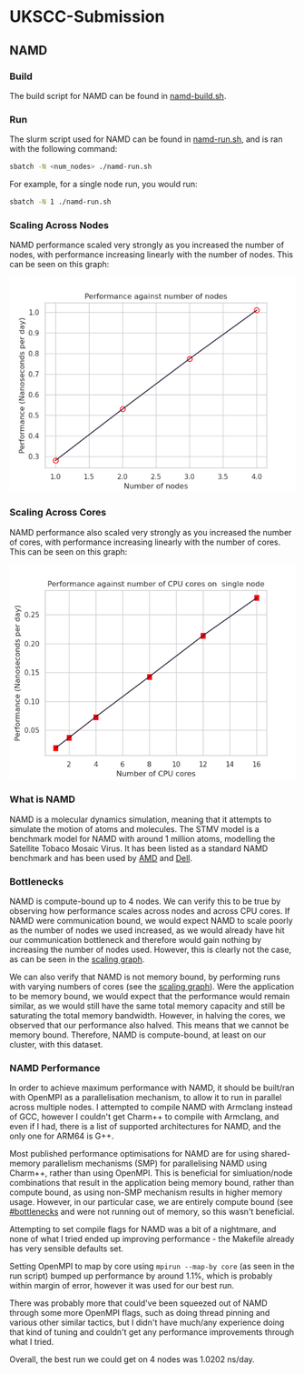 # UKSCC-Submission

## NAMD

### Build

The build script for NAMD can be found in [namd-build.sh](./namd/build.sh).

### Run

The slurm script used for NAMD can be found in [namd-run.sh](./namd/run.sh), and
is ran with the following command:

```sh
sbatch -N <num_nodes> ./namd-run.sh
```

For example, for a single node run, you would run:

```sh
sbatch -N 1 ./namd-run.sh
```

### Scaling Across Nodes

NAMD performance scaled very strongly as you increased the number of nodes, with
performance increasing linearly with the number of nodes. This can be seen on
this graph:

![image](./namd/scaling.png)

### Scaling Across Cores

NAMD performance also scaled very strongly as you increased the number of cores,
with performance increasing linearly with the number of cores. This can be seen
on this graph:

![image](./namd/cpu-scaling.webp)

### What is NAMD

NAMD is a molecular dynamics simulation, meaning that it attempts to simulate
the motion of atoms and molecules. The STMV model is a benchmark model for NAMD
with around 1 million atoms, modelling the Satellite Tobaco Mosaic Virus. It has
been listed as a standard NAMD benchmark and has been used by [AMD][1] and
[Dell][2].

### Bottlenecks

NAMD is compute-bound up to 4 nodes. We can verify this to be true by observing
how performance scales across nodes and across CPU cores. If NAMD were
communication bound, we would expect NAMD to scale poorly as the number of nodes
we used increased, as we would already have hit our communication bottleneck and
therefore would gain nothing by increasing the number of nodes used. However,
this is clearly not the case, as can be seen in the
[scaling graph](#scaling-across-nodes).

We can also verify that NAMD is not memory bound, by performing runs with
varying numbers of cores (see the [scaling graph](#scaling-across-cores)). Were
the application to be memory bound, we would expect that the performance would
remain similar, as we would still have the same total memory capacity and still
be saturating the total memory bandwidth. However, in halving the cores, we
observed that our performance also halved. This means that we cannot be memory
bound. Therefore, NAMD is compute-bound, at least on our cluster, with this
dataset.

### NAMD Performance

In order to achieve maximum performance with NAMD, it should be built/ran with
OpenMPI as a parallelisation mechanism, to allow it to run in parallel across
multiple nodes. I attempted to compile NAMD with Armclang instead of GCC,
however I couldn't get Charm++ to compile with Armclang, and even if I had,
there is a list of supported architectures for NAMD, and the only one for ARM64
is G++.

Most published performance optimisations for NAMD are for using shared-memory
parallelism mechanisms (SMP) for parallelising NAMD using Charm++, rather than
using OpenMPI. This is beneficial for simluation/node combinations that result
in the application being memory bound, rather than compute bound, as using
non-SMP mechanism results in higher memory usage. However, in our particular
case, we are entirely compute bound (see [#bottlenecks](#bottlenecks) and were
not running out of memory, so this wasn't beneficial.

Attempting to set compile flags for NAMD was a bit of a nightmare, and none of
what I tried ended up improving performance - the Makefile already has very
sensible defaults set.

Setting OpenMPI to map by core using `mpirun --map-by core` (as seen in the run
script) bumped up performance by around 1.1%, which is probably within margin of
error, however it was used for our best run.

There was probably more that could've been squeezed out of NAMD through some
more OpenMPI flags, such as doing thread pinning and various other similar
tactics, but I didn't have much/any experience doing that kind of tuning and
couldn't get any performance improvements through what I tried.

Overall, the best run we could get on 4 nodes was 1.0202 ns/day.

[1]: https://www.amd.com/content/dam/amd/en/documents/instinct-tech-docs/application-notes/instinct-namd-tech-brief.pdf
[2]: https://www.dell.com/support/kbdoc/en-uk/000133346/namd-performance-with-2nd-generation-of-amd-epyc-rome
